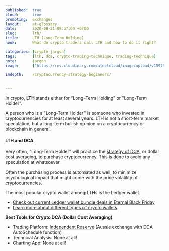 ```yaml
---
published:  true
cloud:      true
promoting:  exchanges
layout:     at-glossary
date:       2020-08-21 08:37:00 +0700
slug:       lth/
title:      LTH (Long-Term Holding)
hook:       What do crypto traders call LTH and how to do it right?

categories: [crypto-jargon]
tags:       [lth, dca, crypto-trading-technique, trading-technique]
note:       jargon
image:      ["https://res.cloudinary.com/atnetcloud/image/upload/v1597992675/atnet/_glossary/old-longterm-storage-data_yzsw7f.jpg"]

indepth:    /cryptocurrency-strategy-beginners/


---
```


In crypto, **LTH** stands either for "Long-Term Holding" or "Long-Term Holder".

A person who is a "Long-Term Holder" is someone who invested in cryptocurrencies for at least several years. LTH is not a short-term market speculation, but a long-term bullish opinion on a cryptocurrency or blockchain in general.

#### LTH and DCA

Very often, "Long-Term Holder" will practice the [strategy of DCA](/strategy/dollar-cost-averaging/), or dollar cost averaging, to purchase cryptocurrency. This is done to avoid any speculation at whatsoever.

Often the purchasing process is automated as well, to minimize psychological impact that might come with the price volatility of cryptocurrencies.

The most popular crypto wallet among LTHs is the Ledger wallet.

* [Check out current Ledger wallet bundle deals in Eternal Black Friday](/blackfriday/#august-2020-deal-ledger-wallets-bundles---16-21-discount)
* [Learn more about different types of crypto wallets](/altcoin-wallets/)

**Best Tools for Crypto DCA (Dollar Cost Averaging)**

* Trading Platform: [Independent Reserve](http://bit.ly/at-indyres) (Aussie exchange with DCA AutoSchedule function)
* Technical Analysis: None at all!
* Charting App: None at all!

